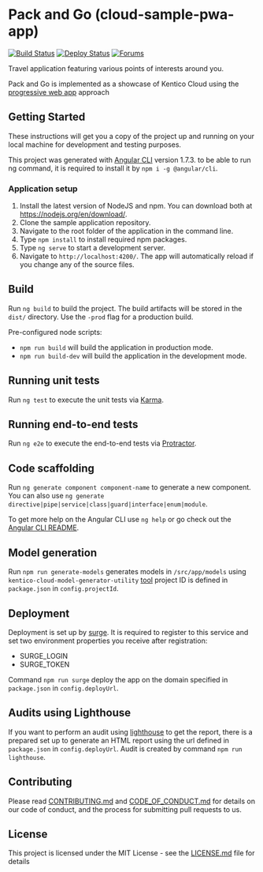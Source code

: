 # Pack and Go (cloud-sample-pwa-app)
[![Build Status](https://api.travis-ci.org/Kentico/cloud-sample-pwa-app.svg?branch=master)](https://travis-ci.org/Kentico/cloud-sample-pwa-app)
[![Deploy Status](https://img.shields.io/badge/deploy-surge-brightgreen.svg)](http://kentico-cloud-sample-pwa-app.surge.sh)
[![Forums](https://img.shields.io/badge/chat-on%20forums-orange.svg)](https://forums.kenticocloud.com)

Travel application featuring various points of interests around you.

Pack and Go is implemented as a showcase of Kentico Cloud using the [progressive web app](https://developers.google.com/web/progressive-web-apps/) approach

## Getting Started

These instructions will get you a copy of the project up and running on your local machine for development and testing purposes.

This project was generated with [Angular CLI](https://github.com/angular/angular-cli) version 1.7.3. to be able to run ng command, it is required to install it by ```npm i -g @angular/cli```.

### Application setup

1. Install the latest version of NodeJS and npm. You can download both at <https://nodejs.org/en/download/>.
2. Clone the sample application repository.
3. Navigate to the root folder of the application in the command line.
4. Type `npm install` to install required npm packages.
5. Type `ng serve` to start a development server.
6. Navigate to `http://localhost:4200/`. The app will automatically reload if you change any of the source files.

## Build

Run `ng build` to build the project. The build artifacts will be stored in the `dist/` directory. Use the `-prod` flag for a production build.

Pre-configured node scripts:
* `npm run build` will build the application in production mode.
* `npm run build-dev` will build the application in the development mode.

## Running unit tests

Run `ng test` to execute the unit tests via [Karma](https://karma-runner.github.io).

## Running end-to-end tests

Run `ng e2e` to execute the end-to-end tests via [Protractor](http://www.protractortest.org/).

## Code scaffolding

Run `ng generate component component-name` to generate a new component. You can also use `ng generate directive|pipe|service|class|guard|interface|enum|module`.

To get more help on the Angular CLI use `ng help` or go check out the [Angular CLI README](https://github.com/angular/angular-cli/blob/master/README.md).

## Model generation

Run `npm run generate-models` generates models in `/src/app/models` using `kentico-cloud-model-generator-utility` [tool](https://github.com/Enngage/KenticoCloudModelGeneratorUtility) project ID is defined in `package.json` in `config.projectId`.

## Deployment

Deployment is set up by [surge](https://surge.sh/). It is required to register to this service and set two environment properties you receive after registration:
* SURGE_LOGIN
* SURGE_TOKEN

Command `npm run surge` deploy the app on the domain specified in `package.json` in `config.deployUrl`.

## Audits using Lighthouse

If you want to perform an audit using [lighthouse](https://developers.google.com/web/tools/lighthouse/) to get the report, there is a prepared set up to generate an HTML report using the url defined in `package.json` in `config.deployUrl`. Audit is created by command `npm run lighthouse`.

## Contributing

Please read [CONTRIBUTING.md](CONTRIBUTING.md) and [CODE_OF_CONDUCT.md](CODE_OF_CONDUCT) for details on our code of conduct, and the process for submitting pull requests to us.

## License

This project is licensed under the MIT License - see the [LICENSE.md](LICENSE.md) file for details